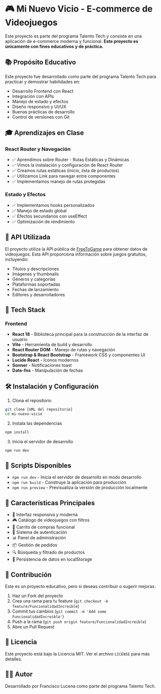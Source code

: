 # 🎮 Mi Nuevo Vicio - E-commerce de Videojuegos

Este proyecto es parte del programa Talento Tech y consiste en una aplicación de e-commerce moderna y funcional. **Este proyecto es únicamente con fines educativos y de práctica.**

## 📚 Propósito Educativo

Este proyecto fue desarrollado como parte del programa Talento Tech para practicar y demostrar habilidades en:
- Desarrollo Frontend con React
- Integración con APIs
- Manejo de estado y efectos
- Diseño responsivo y UI/UX
- Buenas prácticas de desarrollo
- Control de versiones con Git

## 🎓 Aprendizajes en Clase

### React Router y Navegación
- ✅ Aprendimos sobre Router - Rutas Estáticas y Dinámicas
- ✅ Vimos la instalación y configuración de React Router
- ✅ Creamos rutas estáticas (inicio, lista de productos)
- ✅ Utilizamos Link para navegar entre componentes
- ✅ Implementamos manejo de rutas protegidas

### Estado y Efectos
- ✅ Implementamos hooks personalizados
- ✅ Manejo de estado global
- ✅ Efectos secundarios con useEffect
- ✅ Optimización de rendimiento

## 🔌 API Utilizada

El proyecto utiliza la API pública de [FreeToGame](https://www.freetogame.com/api-doc) para obtener datos de videojuegos. Esta API proporciona información sobre juegos gratuitos, incluyendo:
- Títulos y descripciones
- Imágenes y thumbnails
- Géneros y categorías
- Plataformas soportadas
- Fechas de lanzamiento
- Editores y desarrolladores

## 🚀 Tech Stack

### Frontend
- **React 18** - Biblioteca principal para la construcción de la interfaz de usuario
- **Vite** - Herramienta de build y desarrollo
- **React Router DOM** - Manejo de rutas y navegación
- **Bootstrap & React Bootstrap** - Framework CSS y componentes UI
- **Lucide React** - Iconos modernos
- **Sonner** - Notificaciones toast
- **Date-fns** - Manipulación de fechas

## 🛠️ Instalación y Configuración

1. Clona el repositorio
```bash
git clone [URL del repositorio]
cd mi-nuevo-vicio
```

2. Instala las dependencias
```bash
npm install
```

3. Inicia el servidor de desarrollo
```bash
npm run dev
```

## 📝 Scripts Disponibles

- `npm run dev` - Inicia el servidor de desarrollo en modo desarrollo
- `npm run build` - Construye la aplicación para producción
- `npm run preview` - Previsualiza la versión de producción localmente

## 🎯 Características Principales

- 📱 Interfaz responsiva y moderna
- 🎮 Catálogo de videojuegos con filtros
- 🛒 Carrito de compras funcional
- 👤 Sistema de autenticación
- 📊 Panel de administración
- 📦 Gestión de pedidos
- 🔍 Búsqueda y filtrado de productos
- 💾 Persistencia de datos en localStorage

## 🤝 Contribución

Este es un proyecto educativo, pero si deseas contribuir o sugerir mejoras:
1. Haz un Fork del proyecto
2. Crea una rama para tu feature (`git checkout -b feature/FuncionalidadIncreible`)
3. Commit tus cambios (`git commit -m 'Add some FuncionalidadIncreible'`)
4. Push a la rama (`git push origin feature/FuncionalidadIncreible`)
5. Abre un Pull Request

## 📄 Licencia

Este proyecto está bajo la Licencia MIT. Ver el archivo `LICENSE` para más detalles.

## 👨‍💻 Autor

Desarrollado por Francisco Lucena como parte del programa Talento Tech. 